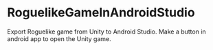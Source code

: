 # RoguelikeGameInAndroidStudio
Export Roguelike game from Unity to Android Studio. Make a button in android app to open the Unity game.
